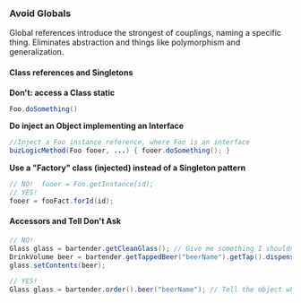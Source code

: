### Avoid Globals

Global references introduce the strongest of couplings, naming a specific thing. Eliminates abstraction and things like polymorphism and generalization.

#### Class references and Singletons

**Don't: access a Class static**

```java
Foo.doSomething()
```

**Do inject an Object implementing an Interface**

```java
//Inject a Foo instance reference, where Foo is an interface
buzLogicMethod(Foo fooer, ...) { fooer.doSomething(); }
```

**Use a "Factory" class (injected) instead of a Singleton pattern**

```java
// NO!  fooer = Foo.getInstance(id);
// YES!
fooer = fooFact.forId(id);
```

#### Accessors and Tell Don't Ask

```java
// NO!
Glass glass = bartender.getCleanGlass(); // Give me something I shouldn't have
DrinkVolume beer = bartender.getTappedBeer("beerName").getTap().dispense(12 /* ounces */); // Train wreck, beer on the floor
glass.setContents(beer); 

// YES!
Glass glass = bartender.order().beer("beerName"); // Tell the object what to do, it knows how
```